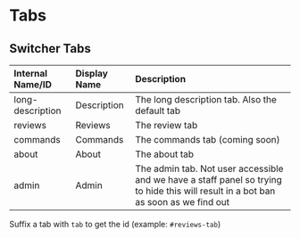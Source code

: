 # Tabs

## Switcher Tabs

| Internal Name/ID | Display Name | Description  |
| :--- | :--- | :--- |
| long-description | Description | The long description tab. Also the default tab |
| reviews | Reviews | The review tab |
| commands | Commands | The commands tab (coming soon) |
| about | About | The about tab |
| admin | Admin | The admin tab. Not user accessible and we have a staff panel so trying to hide this will result in a bot ban as soon as we find out |

Suffix a tab with `tab` to get the id (example: `#reviews-tab`)
